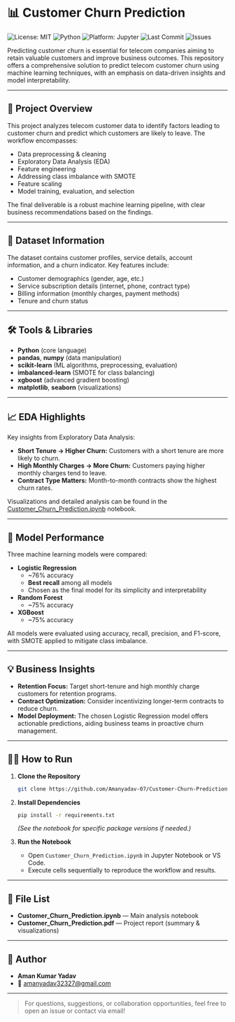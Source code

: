 # 📊 Customer Churn Prediction

![License: MIT](https://img.shields.io/badge/License-MIT-blue.svg)
![Python](https://img.shields.io/badge/Python-3.7%2B-blue?logo=python)
![Platform: Jupyter](https://img.shields.io/badge/Platform-Jupyter-informational?logo=jupyter)
![Last Commit](https://img.shields.io/github/last-commit/Amanyadav-07/Customer-Churn-Prediction)
![Issues](https://img.shields.io/github/issues/Amanyadav-07/Customer-Churn-Prediction)

Predicting customer churn is essential for telecom companies aiming to retain valuable customers and improve business outcomes. This repository offers a comprehensive solution to predict telecom customer churn using machine learning techniques, with an emphasis on data-driven insights and model interpretability.

---

## 🚀 Project Overview

This project analyzes telecom customer data to identify factors leading to customer churn and predict which customers are likely to leave. The workflow encompasses:

- Data preprocessing & cleaning
- Exploratory Data Analysis (EDA)
- Feature engineering
- Addressing class imbalance with SMOTE
- Feature scaling
- Model training, evaluation, and selection

The final deliverable is a robust machine learning pipeline, with clear business recommendations based on the findings.

---

## 📂 Dataset Information

The dataset contains customer profiles, service details, account information, and a churn indicator. Key features include:

- Customer demographics (gender, age, etc.)
- Service subscription details (internet, phone, contract type)
- Billing information (monthly charges, payment methods)
- Tenure and churn status

---

## 🛠️ Tools & Libraries

- **Python** (core language)
- **pandas**, **numpy** (data manipulation)
- **scikit-learn** (ML algorithms, preprocessing, evaluation)
- **imbalanced-learn** (SMOTE for class balancing)
- **xgboost** (advanced gradient boosting)
- **matplotlib**, **seaborn** (visualizations)

---

## 📈 EDA Highlights

Key insights from Exploratory Data Analysis:

- **Short Tenure → Higher Churn:** Customers with a short tenure are more likely to churn.
- **High Monthly Charges → More Churn:** Customers paying higher monthly charges tend to leave.
- **Contract Type Matters:** Month-to-month contracts show the highest churn rates.

Visualizations and detailed analysis can be found in the [Customer_Churn_Prediction.ipynb](./Customer_Churn_Prediction.ipynb) notebook.

---

## 🤖 Model Performance

Three machine learning models were compared:

- **Logistic Regression**
  - ~76% accuracy
  - **Best recall** among all models
  - Chosen as the final model for its simplicity and interpretability
- **Random Forest**
  - ~75% accuracy
- **XGBoost**
  - ~75% accuracy

All models were evaluated using accuracy, recall, precision, and F1-score, with SMOTE applied to mitigate class imbalance.

---

## 💡 Business Insights

- **Retention Focus:** Target short-tenure and high monthly charge customers for retention programs.
- **Contract Optimization:** Consider incentivizing longer-term contracts to reduce churn.
- **Model Deployment:** The chosen Logistic Regression model offers actionable predictions, aiding business teams in proactive churn management.

---

## 🏃‍♂️ How to Run

1. **Clone the Repository**
    ```bash
    git clone https://github.com/Amanyadav-07/Customer-Churn-Prediction.git
    ```

2. **Install Dependencies**
    ```bash
    pip install -r requirements.txt
    ```
    *(See the notebook for specific package versions if needed.)*

3. **Run the Notebook**
    - Open `Customer_Churn_Prediction.ipynb` in Jupyter Notebook or VS Code.
    - Execute cells sequentially to reproduce the workflow and results.

---

## 📁 File List

- **Customer_Churn_Prediction.ipynb** — Main analysis notebook
- **Customer_Churn_Prediction.pdf** — Project report (summary & visualizations)

---

## 👤 Author

- **Aman Kumar Yadav**
- 📧 amanyadav32327@gmail.com

---

> For questions, suggestions, or collaboration opportunities, feel free to open an issue or contact via email!